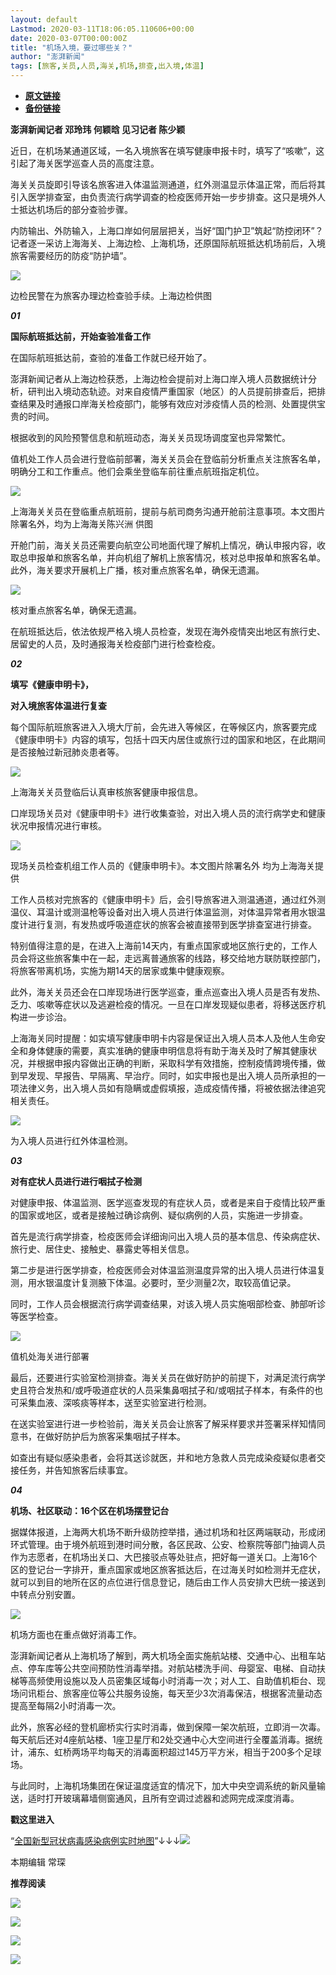 ```yaml
---
layout: default
Lastmod: 2020-03-11T18:06:05.110606+00:00
date: 2020-03-07T00:00:00Z
title: "机场入境，要过哪些关？"
author: "澎湃新闻"
tags: [旅客,关员,人员,海关,机场,排查,出入境,体温]
---
```


* [**原文链接**](https://mp.weixin.qq.com/s/rkYwtEOGIrqfgUeFuiW_6g)
* [**备份链接**](http://archive.today/l4EWH)


**澎湃新闻记者 邓玲玮 何颖晗 见习记者 陈少颖**

近日，在机场某通道区域，一名入境旅客在填写健康申报卡时，填写了“咳嗽”，这引起了海关医学巡查人员的高度注意。

  
海关关员旋即引导该名旅客进入体温监测通道，红外测温显示体温正常，而后将其引入医学排查室，由负责流行病学调查的检疫医师开始一步步排查。这只是境外人士抵达机场后的部分查验步骤。

  
内防输出、外防输入，上海口岸如何层层把关，当好“国门护卫”筑起“防控闭环”？记者逐一采访上海海关、上海边检、上海机场，还原国际航班抵达机场前后，入境旅客需要经历的防疫“防护墙”。  

![](/images/post/b397d613188fe639622669dd2966aa16.jpg)

边检民警在为旅客办理边检查验手续。上海边检供图

_**01**_

**国际航班抵达前，开始查验准备工作**

在国际航班抵达前，查验的准备工作就已经开始了。

  
澎湃新闻记者从上海边检获悉，上海边检会提前对上海口岸入境人员数据统计分析，研判出入境动态轨迹。对来自疫情严重国家（地区）的人员提前排查后，把排查结果及时通报口岸海关检疫部门，能够有效应对涉疫情人员的检测、处置提供宝贵的时间。

  
根据收到的风险预警信息和航班动态，海关关员现场调度室也异常繁忙。

  
值机处工作人员会进行登临前部署，海关关员会在登临前分析重点关注旅客名单，明确分工和工作重点。他们会乘坐登临车前往重点航班指定机位。  
  

![](/images/post/d8f2440c3fa23764756b954f8509b4de.jpg)

上海海关关员在登临重点航班前，提前与航司商务沟通开舱前注意事项。本文图片除署名外，均为上海海关陈兴洲 供图

  
开舱门前，海关关员还需要向航空公司地面代理了解机上情况，确认申报内容，收取总申报单和旅客名单，并向机组了解机上旅客情况，核对总申报单和旅客名单。此外，海关要求开展机上广播，核对重点旅客名单，确保无遗漏。  

  

![](/images/post/780d692b87f929bef44f43e5f8e500c3.jpg)

核对重点旅客名单，确保无遗漏。

  
在航班抵达后，依法依规严格入境人员检查，发现在海外疫情突出地区有旅行史、居留史的人员，及时通报海关检疫部门进行检查检疫。

  

_**02**_

**填写《健康申明卡》，**

**对入境旅客体温进行复查**

每个国际航班旅客进入入境大厅前，会先进入等候区，在等候区内，旅客要完成《健康申明卡》内容的填写，包括十四天内居住或旅行过的国家和地区，在此期间是否接触过新冠肺炎患者等。  
  

![](/images/post/d927bcb6541304d6dff17feddaa37a89.jpg)

上海海关关员登临后认真审核旅客健康申报信息。

  
口岸现场关员对《健康申明卡》进行收集查验，对出入境人员的流行病学史和健康状况申报情况进行审核。  

  

![](/images/post/060edd6c170de39be62917a4c80fa95d.jpg)

现场关员检查机组工作人员的《健康申明卡》。本文图片除署名外 均为上海海关提供

  
工作人员核对完旅客的《健康申明卡》后，会引导旅客进入测温通道，通过红外测温仪、耳温计或测温枪等设备对出入境人员进行体温监测，对体温异常者用水银温度计进行复测，有发热或呼吸道症状的旅客会被直接带到医学排查室进行排查。

  
特别值得注意的是，在进入上海前14天内，有重点国家或地区旅行史的，工作人员会将这些旅客集中在一起，走远离普通旅客的线路，移交给地方联防联控部门，将旅客带离机场，实施为期14天的居家或集中健康观察。

  
此外，海关关员还会在口岸现场进行医学巡查，重点巡查出入境人员是否有发热、乏力、咳嗽等症状以及逃避检疫的情况。一旦在口岸发现疑似患者，将移送医疗机构进一步诊治。

  
上海海关同时提醒：如实填写健康申明卡内容是保证出入境人员本人及他人生命安全和身体健康的需要，真实准确的健康申明信息将有助于海关及时了解其健康状况，并根据申报内容做出正确的判断，采取科学有效措施，控制疫情跨境传播，做到早发现、早报告、早隔离、早治疗。同时，如实申报也是出入境人员所承担的一项法律义务，出入境人员如有隐瞒或虚假填报，造成疫情传播，将被依据法律追究相关责任。  

  

![](/images/post/692a7d453484d8956f189f0b7f401d79.jpg)

为入境人员进行红外体温检测。

  

_**03**_

**对有症状人员进行进行咽拭子检测**

对健康申报、体温监测、医学巡查发现的有症状人员，或者是来自于疫情比较严重的国家或地区，或者是接触过确诊病例、疑似病例的人员，实施进一步排查。

  
首先是流行病学排查，检疫医师会详细询问出入境人员的基本信息、传染病症状、旅行史、居住史、接触史、暴露史等相关信息。

  
第二步是进行医学排查，检疫医师会对体温监测温度异常的出入境人员进行体温复测，用水银温度计复测腋下体温。必要时，至少测量2次，取较高值记录。

  
同时，工作人员会根据流行病学调查结果，对该入境人员实施咽部检查、肺部听诊等医学检查。  
  

![](/images/post/b6536f07bf594a13b124ec80e25f0429.jpg)

值机处海关进行部署

  
最后，还要进行实验室检测排查。海关关员在做好防护的前提下，对满足流行病学史且符合发热和/或呼吸道症状的人员采集鼻咽拭子和/或咽拭子样本，有条件的也可采集血液、深咳痰等样本，送至实验室进行检测。

  
在送实验室进行进一步检验前，海关关员会让旅客了解采样要求并签署采样知情同意书，在做好防护后为旅客采集咽拭子样本。

  
如查出有疑似感染患者，会将其送诊就医，并和地方急救人员完成染疫疑似患者交接任务，并告知旅客后续事宜。

  

_**04**_

**机场、社区联动：16个区在机场摆登记台**

据媒体报道，上海两大机场不断升级防控举措，通过机场和社区两端联动，形成闭环式管理。由于境外航班到港时间分散，各区民政、公安、检察院等部门抽调人员作为志愿者，在机场出关口、大巴接驳点等处驻点，把好每一道关口。上海16个区的登记台一字排开，重点国家或地区旅客抵达后，在过海关时如检测并无症状，就可以到目的地所在区的点位进行信息登记，随后由工作人员安排大巴统一接送到中转点分别安置。

  

![](/images/post/1e4a14d3a6317f934a149ea847c86857.jpg)

  
机场方面也在重点做好消毒工作。

  
澎湃新闻记者从上海机场了解到，两大机场全面实施航站楼、交通中心、出租车站点、停车库等公共空间预防性消毒举措。对航站楼洗手间、母婴室、电梯、自动扶梯等高频使用设施以及人员密集区域每小时消毒一次；对人工、自助值机柜台、现场问讯柜台、旅客座位等公共服务设施，每天至少3次消毒保洁，根据客流量动态提高至每隔2小时消毒一次。

  
此外，旅客必经的登机廊桥实行实时消毒，做到保障一架次航班，立即消一次毒。每天航后还对4座航站楼、1座卫星厅和2处交通中心大空间进行全覆盖消毒。据统计，浦东、虹桥两场平均每天的消毒面积超过145万平方米，相当于200多个足球场。

  
与此同时，上海机场集团在保证温度适宜的情况下，加大中央空调系统的新风量输送，适时打开玻璃幕墙侧窗通风，且所有空调过滤器和滤网完成深度消毒。  

  

**戳这里进入**

“[全国新型冠状病毒感染病例实时地图](http://projects.thepaper.cn/thepaper-cases/839studio/feiyan/)”↓↓↓[![](/images/post/15a4bc01c19b9e56f61d4f79069e4c63.jpg)](http://projects.thepaper.cn/thepaper-cases/839studio/feiyan/)  

本期编辑 常琛  

  

**推荐阅读**

[![](/images/post/e6eeace50a3d6097c02d3028dccb82ec.jpg)](http://mp.weixin.qq.com/s?__biz=MjM5MzI5NTU3MQ==&mid=2651596826&idx=1&sn=05ce9cbb2eee59970eea12fc1f33fe9c&chksm=bd61b5a68a163cb0946884a65b74b2cc2cfac157ce6ab47d6224aad1b1f07cc1a59aece3ea8c&scene=21#wechat_redirect)

[![](/images/post/ca5e19311bd13de311a7bd93f8eba2a6.jpg)](http://mp.weixin.qq.com/s?__biz=MjM5MzI5NTU3MQ==&mid=2651595860&idx=1&sn=6ba0af6bd94c0e122c5136345e632e6a&chksm=bd61b9e88a1630fe7de2b6aaa4f1dd87bd77da795dbe23ce66c455460b4742d951812a8fad76&scene=21#wechat_redirect)

[![](/images/post/41c1a078bd0a6b5fd4f62312d9437991.jpg)](http://mp.weixin.qq.com/s?__biz=MjM5MzI5NTU3MQ==&mid=2651592656&idx=2&sn=0ebb59d9b64ac5e4409cf19c094284e7&chksm=bd618a6c8a16037a8f75a9010d101e7d7bf1d92b9e28e46719dfb3ea14d5e1788c3c3e8619d4&scene=21#wechat_redirect)

[![](/images/post/faa036129172f4ba4cb775ad946d1eff.jpg)](https://a.app.qq.com/o/simple.jsp?pkgname=com.wondertek.paper)

